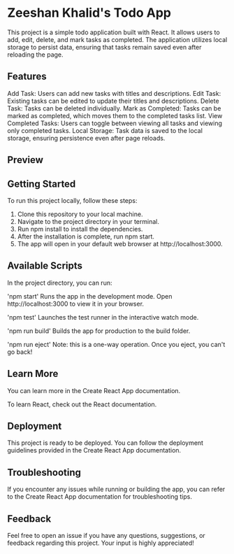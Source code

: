 # Zeeshan Khalid's Todo App

This project is a simple todo application built with React. It allows users to add, edit, delete, and mark tasks as completed. The application utilizes local storage to persist data, ensuring that tasks remain saved even after reloading the page.

## Features
Add Task: Users can add new tasks with titles and descriptions.
Edit Task: Existing tasks can be edited to update their titles and descriptions.
Delete Task: Tasks can be deleted individually.
Mark as Completed: Tasks can be marked as completed, which moves them to the completed tasks list.
View Completed Tasks: Users can toggle between viewing all tasks and viewing only completed tasks.
Local Storage: Task data is saved to the local storage, ensuring persistence even after page reloads.

## Preview

## Getting Started
To run this project locally, follow these steps:

1. Clone this repository to your local machine.
2. Navigate to the project directory in your terminal.
3. Run npm install to install the dependencies.
4. After the installation is complete, run npm start.
5. The app will open in your default web browser at http://localhost:3000.

## Available Scripts
In the project directory, you can run:

'npm start'
Runs the app in the development mode.
Open http://localhost:3000 to view it in your browser.

'npm test'
Launches the test runner in the interactive watch mode.

'npm run build'
Builds the app for production to the build folder.

'npm run eject'
Note: this is a one-way operation. Once you eject, you can't go back!

## Learn More
You can learn more in the Create React App documentation.

To learn React, check out the React documentation.

## Deployment
This project is ready to be deployed. You can follow the deployment guidelines provided in the Create React App documentation.

## Troubleshooting
If you encounter any issues while running or building the app, you can refer to the Create React App documentation for troubleshooting tips.

## Feedback
Feel free to open an issue if you have any questions, suggestions, or feedback regarding this project. Your input is highly appreciated!